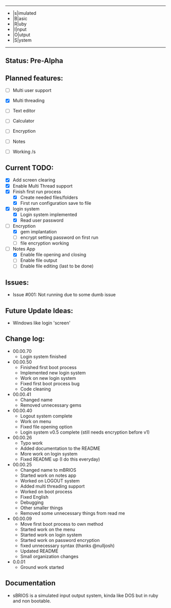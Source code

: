 -------------

+ |s|imulated
+ |B|asic 
+ |R|uby
+ |I|nput
+ |O|utput
+ |S|ystem

-------------
Status: Pre-Alpha
-------------

Planned features:
-------------
- [ ] Multi user support
- [x] Multi threading
- [ ] Text editor
- [ ] Calculator
- [ ] Encryption
- [ ] Notes
- [ ] Working /s


Current TODO:
-------------
- [x] Add screen clearing
- [x] Enable Multi Thread support
- [x] Finish first run process
	- [x] Create needed files/folders 
	- [x] First run configuration save to file 
- [x] login system 
	- [x] Login system implemented 
	- [x] Read user password 
- [ ] Encryption 
	- [x] gem implantation
	- [ ] encrypt setting password on first run
	- [ ] file encryption working 
- [ ] Notes App
	- [x] Enable file opening and closing 
	- [ ] Enable file output
	- [ ] Enable file editing (last to be done)

Issues:
-------------
+ Issue #001: Not running due to some dumb issue
 
Future Update Ideas:
-------------
+ Windows like login 'screen' 


Change log:
-------------
+ 00.00.70
	+ Login system finished 
+ 00.00.50
	+ Finished first boot process
	+ Implemented new login system 
	+ Work on new login system
	+ Fixed first boot process bug 
	+ Code cleaning
+ 00.00.41 
	+ Changed name 
	+ Removed unnecessary gems
+ 00.00.40
	+ Logout system complete 
	+ Work on menu
	+ Fixed file opening option 
	+ Login system v0.5 complete (still needs encryption before v1)
+ 00.00.26
	+ Typo work 
	+ Added documentation to the README
	+ More work on login system
	+ Fixed README up (I do this everyday)
+ 00.00.25
	+ Changed name to mBRIOS
	+ Started work on notes app
	+ Worked on LOGOUT system
	+ Added multi threading support 
	+ Worked on boot process 
	+ Fixed English
	+ Debugging 
	+ Other smaller things
	+ Removed some unnecessary things from read me
+ 00.00.09
	+ Move first boot process to own method 
	+ Started work on the menu
	+ Started work on login system 
	+ Started work on password encryption 
	+ fixed unnecessary syntax (thanks @nulljosh)
	+ Updated README 
	+ Small organization changes
+ 0.0.01
	+ Ground work started 

Documentation 
-------------
+ sBRIOS is a simulated input output system, kinda like DOS but in ruby and non bootable.





